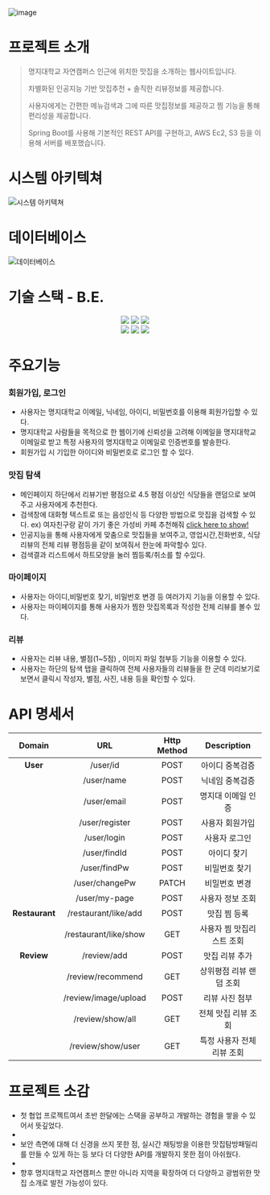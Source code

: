 ![image](https://github.com/ryu-jaehyun/Myongchelin_Guide/blob/master/images/%EB%AA%85%EC%8A%90%EB%9E%AD%EA%B0%80%EC%9D%B4%EB%93%9C_logo.png?raw=true)








#  프로젝트 소개

> 명지대학교 자연캠퍼스 인근에 위치한 맛집을 소개하는 웹사이트입니다.
>
> 차별화된 인공지능 기반 맛집추천 + 솔직한 리뷰정보를 제공합니다.
>
> 사용자에게는 간편한 메뉴검색과 그에 따른 맛집정보를 제공하고 찜 기능을 통해 편리성을 제공합니다. 
>
> Spring Boot를 사용해 기본적인 REST API를 구현하고, AWS Ec2, S3 등을 이용해 서버를 배포했습니다.


                                                                                                                                                                                                      


# 시스템 아키텍쳐

![시스템 아키텍쳐](https://github.com/ryu-jaehyun/Myongchelin_Guide/blob/master/images/%EB%AA%85%EC%8A%90%EB%9E%AD_%EC%8B%9C%EC%8A%A4%ED%85%9C%EC%95%84%ED%82%A4%ED%85%8D%EC%B3%90.png?raw=true)



# 데이터베이스 

![데이터베이스](https://github.com/ryu-jaehyun/Myongchelin_Guide/blob/master/images/mongo%20db%20structure.png?raw=true)

# 기술 스택 - B.E.

<div align=center> 
<img src="https://img.shields.io/badge/java-007396?style=for-the-badge&logo=OpenJDK&logoColor=white">
    <img src="https://img.shields.io/badge/mongoDB-47A248?style=for-the-badge&logo=MongoDB&logoColor=white">
<img src="https://img.shields.io/badge/springboot-6DB33F?style=for-the-badge&logo=springboot&logoColor=white">
<br>
<img src="https://img.shields.io/badge/AWS%20EC2-FF9900?style=for-the-badge&logo=Amazon%20EC2&logoColor=white">

<img src="https://img.shields.io/badge/AWS%20S3-569A31?style=for-the-badge&logo=Amazon%20S3&logoColor=white">
<img src="https://img.shields.io/badge/github-181717?style=for-the-badge&logo=github&logoColor=white">


</div>

# 주요기능

###  회원가입, 로그인

+ 사용자는 명지대학교 이메일, 닉네임, 아이디, 비밀번호를 이용해 회원가입할 수 있다.
+ 명지대학교 사람들을 목적으로 한 웹이기에 신뢰성을 고려해 이메일을 명지대학교 이메일로 받고 특정 사용자의 명지대학교 이메일로 인증번호를 발송한다.
+ 회원가입 시 기입한 아이디와 비밀번호로 로그인 할 수 있다.

### 맛집 탐색

+ 메인페이지 하단에서 리뷰기반 평점으로 4.5 평점 이상인 식당들을 랜덤으로 보여주고 사용자에게 추천한다.
+ 검색창에 대화형 텍스트로 또는 음성인식 등 다양한 방법으로 맛집을 검색할 수 있다. ex) 여자친구랑 같이 가기 좋은 가성비 카페 추천해줘 [click here to show!](https://github.com/ryu-jaehyun/Myongchelin_Guide/blob/master/images/%EB%AA%85%EC%8A%90%EB%9E%AD%EA%B0%80%EC%9D%B4%EB%93%9C_%EA%B2%80%EC%83%89%EA%B2%B0%EA%B3%BC.png?raw=true)
+ 인공지능을 통해 사용자에게 맞춤으로 맛집들을 보여주고, 영업시간,전화번호, 식당리뷰의 전체 리뷰 평점등을 같이 보여줘서 한눈에 파악할수 있다.
+ 검색결과 리스트에서 하트모양을 눌러 찜등록/취소를 할 수있다.

###  마이페이지

+ 사용자는 아이디,비밀번호 찾기, 비밀번호 변경 등 여러가지 기능을 이용할 수 있다.
+ 사용자는 마이페이지를 통해 사용자가 찜한 맛집목록과 작성한 전체 리뷰를 볼수 있다.

###  리뷰

+ 사용자는 리뷰 내용, 별점(1~5점) , 이미지 파일 첨부등 기능을 이용할 수 있다.
+ 사용자는 하단의 탐색 탭을 클릭하여 전체 사용자들의 리뷰들을 한 군데 미리보기로 보면서 클릭시 작성자, 별점, 사진, 내용 등을 확인할 수 있다.

# API 명세서

|   **Domain**   |        **URL**        | **Http Method** |       **Description**      |
|:--------------:|:---------------------:|:---------------:|:--------------------------:|
|    **User**    |        /user/id       |       POST      |       아이디 중복검증      |
|                |       /user/name      |       POST      |       닉네임 중복검증      |
|                |      /user/email      |       POST      |     명지대 이메일 인증     |
|                |     /user/register    |       POST      |       사용자 회원가입      |
|                |      /user/login      |       POST      |        사용자 로그인       |
|                |      /user/findId     |       POST      |         아이디 찾기        |
|                |      /user/findPw     |       POST      |        비밀번호 찾기       |
|                |     /user/changePw    |       PATCH     |        비밀번호 변경       |
|                |     /user/my-page     |       POST      |      사용자 정보 조회      |
| **Restaurant** |  /restaurant/like/add |       POST      |        맛집 찜 등록        |
|                | /restaurant/like/show |       GET       |  사용자 찜 맛집리스트 조회 |
|   **Review**   |      /review/add      |       POST      |       맛집 리뷰 추가       |
|                |   /review/recommend   |       GET       |   상위평점 리뷰 랜덤 조회  |
|                |  /review/image/upload |       POST      |       리뷰 사진 첨부       |
|                |    /review/show/all   |       GET       |     전체 맛집 리뷰 조회    |
|                |   /review/show/user   |       GET       | 특정 사용자 전체 리뷰 조회 |


# 프로젝트 소감

- 첫 협업 프로젝트여서 초반 한달에는 스택을 공부하고 개발하는 경험을 쌓을 수 있어서 뜻깊었다.
- 
- 보안 측면에 대해 더 신경을 쓰지 못한 점, 실시간 채팅방을 이용한 맛집탐방패밀리를 만들 수 있게 하는 등 보다 더 다양한 API를 개발하지 못한 점이 아쉬웠다.
- 
- 향후 명지대학교 자연캠퍼스 뿐만 아니라 지역을 확장하여 더 다양하고 광범위한 맛집 소개로 발전 가능성이 있다.


